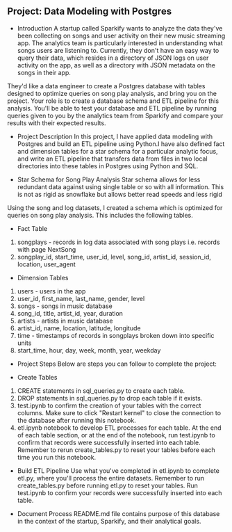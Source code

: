 ## Project: Data Modeling with Postgres
* Introduction
A startup called Sparkify wants to analyze the data they've been collecting on songs and user activity on their new music streaming app. The analytics team is particularly interested in understanding what songs users are listening to. Currently, they don't have an easy way to query their data, which resides in a directory of JSON logs on user activity on the app, as well as a directory with JSON metadata on the songs in their app.

They'd like a data engineer to create a Postgres database with tables designed to optimize queries on song play analysis, and bring you on the project. Your role is to create a database schema and ETL pipeline for this analysis. You'll be able to test your database and ETL pipeline by running queries given to you by the analytics team from Sparkify and compare your results with their expected results.

* Project Description
In this project, I have applied data modeling with Postgres and build an ETL pipeline using Python.I have also defined fact and dimension tables for a star schema for a particular analytic focus, and write an ETL pipeline that transfers data from files in two local directories into these tables in Postgres using Python and SQL.

* Star Schema for Song Play Analysis
Star schema allows for less redundant data against using single table or so with all information. This is not as rigid as snowflake but allows better read speeds and less rigid 

Using the song and log datasets, I created a schema which is optimized for queries on song play analysis. This includes the following tables.

* Fact Table
1. songplays - records in log data associated with song plays i.e. records with page NextSong
2. songplay_id, start_time, user_id, level, song_id, artist_id, session_id, location, user_agent
* Dimension Tables
1. users - users in the app
2. user_id, first_name, last_name, gender, level
3. songs - songs in music database
4. song_id, title, artist_id, year, duration
5. artists - artists in music database
6. artist_id, name, location, latitude, longitude
7. time - timestamps of records in songplays broken down into specific units
8. start_time, hour, day, week, month, year, weekday 

* Project Steps
Below are steps you can follow to complete the project:

* Create Tables
1. CREATE statements in sql_queries.py to create each table.
2. DROP statements in sql_queries.py to drop each table if it exists.
3. test.ipynb to confirm the creation of your tables with the correct columns. Make sure to click "Restart kernel" to close the connection to the database after running this notebook.
6. etl.ipynb notebook to develop ETL processes for each table. At the end of each table section, or at the end of the notebook, run test.ipynb to confirm that records were successfully inserted into each table. Remember to rerun create_tables.py to reset your tables before each time you run this notebook.

* Build ETL Pipeline
Use what you've completed in etl.ipynb to complete etl.py, where you'll process the entire datasets. Remember to run create_tables.py before running etl.py to reset your tables. Run test.ipynb to confirm your records were successfully inserted into each table.

* Document Process
README.md file contains purpose of this database in the context of the startup, Sparkify, and their analytical goals.